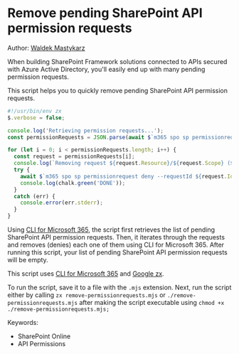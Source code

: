 # Remove pending SharePoint API permission requests

Author: [Waldek Mastykarz](https://blog.mastykarz.nl/sample-script-quickly-remove-pending-sharepoint-api-permission-requests/)

When building SharePoint Framework solutions connected to APIs secured with Azure Active Directory,  you'll easily end up with many pending permission requests.

This script helps you to quickly remove pending SharePoint API permission requests. 

```javascript tab="JavaScript"
#!/usr/bin/env zx
$.verbose = false;

console.log('Retrieving permission requests...');
const permissionRequests = JSON.parse(await $`m365 spo sp permissionrequest list -o json`);

for (let i = 0; i < permissionRequests.length; i++) {
  const request = permissionRequests[i];
  console.log(`Removing request ${request.Resource}/${request.Scope} (${request.Id})...`);
  try {
    await $`m365 spo sp permissionrequest deny --requestId ${request.Id}`
    console.log(chalk.green('DONE'));
  }
  catch (err) {
    console.error(err.stderr);
  }
}
```

Using [CLI for Microsoft 365](https://aka.ms/cli-m365), the script first retrieves the list of pending SharePoint API permission requests. Then, it iterates through the requests and removes (denies) each one of them using CLI for Microsoft 365. After running this script, your list of pending SharePoint API permission requests will be empty.

This script uses [CLI for Microsoft 365](https://aka.ms/cli-m365) and [Google zx](https://github.com/google/zx). 

To run the script, save it to a file with the `.mjs` extension. Next, run the script either by calling `zx remove-permissionrequests.mjs` or `./remove-permissionrequests.mjs` after making the script executable using `chmod +x ./remove-permissionrequests.mjs;`

Keywords:

- SharePoint Online
- API Permissions
